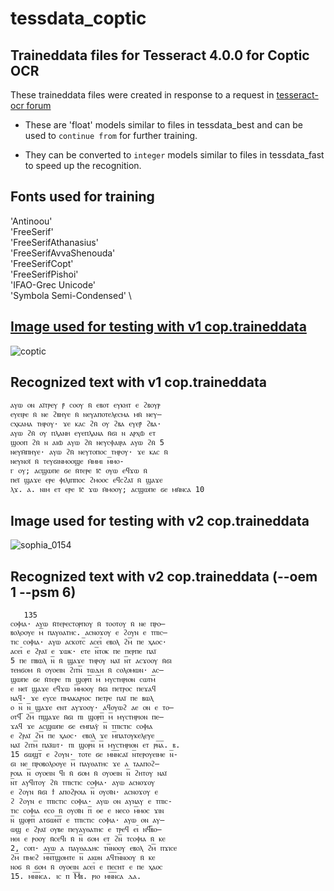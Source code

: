 # tessdata_coptic
## Traineddata files for Tesseract 4.0.0 for Coptic OCR

These traineddata files were created in response to a request in [tesseract-ocr forum](https://groups.google.com/forum/?utm_medium=email&utm_source=footer#!msg/tesseract-ocr/LXIxi4KxmNQ/unoOhL9yAAAJ)

* These are 'float' models similar to files in tessdata_best and can be used to `continue from` for further training.

* They can be converted to `integer` models similar to files in tessdata_fast to speed up the recognition. 

## Fonts used for training

  'Antinoou' \
  'FreeSerif' \
  'FreeSerifAthanasius' \
  'FreeSerifAvvaShenouda' \
  'FreeSerifCopt' \
  'FreeSerifPishoi' \
  'IFAO-Grec Unicode' \
  'Symbola Semi-Condensed' \
  
  ## [Image used for testing with v1 cop.traineddata](https://imgur.com/a/ILRw6vm)
  
  ![coptic](https://user-images.githubusercontent.com/5095331/40931402-926f5702-6848-11e8-8a7c-413213b090db.png)
  
  ## Recognized text with v1 cop.traineddata

```
ⲁⲩⲱ ⲟⲛ ⲁⲓ̈ⲧⲣⲉⲩ ⲣ̄ ⲥⲟⲟⲩ ⲛ̄ ⲉⲃⲟⲧ ⲉⲩⲕⲏⲧ ⲉ ϩⲃⲟⲩⲣ
ⲉⲩⲉⲓⲣⲉ ⲛ̄ ⲛⲉ ϩⲃⲏⲩⲉ ⲛ̄ ⲛⲉⲩⲁⲡⲟⲧⲉⲗⲉⲥⲙⲁ ⲙⲛ̄ ⲛⲉⲩ–
ⲥⲭⲕⲁⲙⲁ ⲧⲏⲣⲟⲩ· ϫⲉ ⲕⲁⲥ ϩⲛ̄ ⲟⲩ ϩⲃⲁ ⲉⲩⲉⲣ̄ ϩⲃⲁ·
ⲁⲩⲱ ϩⲛ̄ ⲟⲩ ⲡⲗⲁⲛⲏ ⲉⲩⲉⲡⲗⲁⲛⲁ ⲛ̄ϭⲓ ⲛ ⲁⲣⲭⲱ̄ ⲉⲧ
ϣⲟⲟⲡ ϩⲛ̄ ⲛ ⲁⲓⲱ̄ ⲁⲩⲱ ϩⲛ̄ ⲛⲉⲩⲥⲫⲁⲓⲣⲁ ⲁⲩⲱ ϩⲛ̄ 5
ⲛⲉⲩⲙ̄ⲡⲏⲩⲉ· ⲁⲩⲱ ϩⲛ̄ ⲛⲉⲩⲧⲟⲡⲟⲥ ⲧⲏⲣⲟⲩ· ϫⲉ ⲕⲁⲥ ⲛ̄
ⲛⲉⲩⲛⲟⲓ̈ ⲛ̄ ⲧⲉⲩϭⲓⲛⲙⲟⲟϣⲉ ⲙ̄ⲙⲙⲓ ⲙ̅ⲙⲟ‐
ⲅ ⲟⲩ; ⲁⲥϣⲱⲡⲉ ϭⲉ ⲛ̄ⲧⲉⲣⲉ ⲓ̄ⲥ̄ ⲟⲩⲱ ⲉϥϫⲱ ⲛ̄
ⲡⲉⲓ̈ ϣⲁϫⲉ ⲉⲣⲉ ⲫⲓⲗⲓⲡⲡⲟⲥ ϩⲙⲟⲟⲥ ⲉϥⲥϩⲁⲓ̈ ⲛ̄ ϣⲁϫⲉ
ⲗϫ. ⲁ. ⲛⲓⲙ ⲉⲧ ⲉⲣⲉ ⲓ̄ⲥ̄ ϫⲱ ⲙ̄ⲙⲟⲟⲩ; ⲁⲥϣⲱⲡⲉ ϭⲉ ⲙⲛ̄ⲛⲥⲁ 10
```

 ## Image used for testing with v2 cop.traineddata
 
 ![sophia_0154](https://user-images.githubusercontent.com/5095331/40931444-bc57275c-6848-11e8-8f48-b036698ceac7.png)
 
   ## Recognized text with v2 cop.traineddata (--oem 1 --psm 6)

```   
   135
ⲥⲟⲫⲓⲁ· ⲁⲩⲱ ⲛ̄ⲧⲉⲣⲉⲥⲧⲟⲣⲡⲟⲩ ⲛ̄ ⲧⲟⲟⲧⲟⲩ ⲛ̄ ⲛⲉ ⲡⲣⲟ–
ⲃⲟⲗⲟⲟⲩⲉ ⲙ̅ ⲡⲁⲩⲑⲁⲧⲏⲥ. ⲁⲥⲛⲟϫⲟⲩ ⲉ ϩⲟⲩⲛ ⲉ ⲧⲡⲓⲥ–
ⲧⲓⲥ ⲥⲟⲫⲓⲁ· ⲁⲩⲱ ⲁⲥⲕⲟⲧⲥ̅ ⲁⲥⲉⲓ̅ ⲉⲃⲟⲗ ϩⲙ̅ ⲡⲉ ⲭⲁⲟⲥ·
ⲁⲥⲉⲓ̅ ⲉ ϩⲣⲁⲓ̈ ⲉ ϫⲱⲕ· ⲉⲧⲉ ⲛ̅ⲧⲟⲕ ⲡⲉ ⲡⲉⲣⲡⲉ ⲡⲁⲓ̈
5 ⲡⲉ ⲡⲃⲱⲗ ⲛ̅ ⲛ̄ ϣⲁϫⲉ ⲧⲏⲣⲟⲩ ⲛⲁⲓ̈ ⲛ̅ⲧ ⲁⲥϫⲟⲟⲩ ⲛ̄ϭⲓ
ⲧⲉⲏϭⲟⲙ ⲛ̄ ⲟⲩⲟⲉⲓⲛ ϩⲓⲧⲛ̅ ⲧⲱⲇⲏ ⲛ̄ ⲥⲟⲗⲟⲙⲱⲛ· ⲁⲥ–
ϣⲱⲡⲉ ϭⲉ ⲛ̄ⲧⲉⲣⲉ ⲡⲓ ϣⲟⲣⲡ̅ ⲙ̅ ⲙⲩⲥⲧⲏⲣⲓⲟⲛ ⲥⲱⲧⲙ̅
ⲉ ⲛⲉⲓ̈ ϣⲁϫⲉ ⲉϥϫⲱ ⲙ̅ⲙⲟⲟⲩ ⲛ̄ϭⲓ ⲡⲉⲧⲣⲟⲥ ⲡⲉϫⲁϥ
ⲛⲁϥ· ϫⲉ ⲉⲩⲥⲉ ⲡⲙⲁⲕⲁⲣⲓⲟⲥ ⲡⲉⲧⲣⲉ ⲡⲁⲓ̈ ⲡⲉ ⲃⲱⲗ
ⲟ ⲛ̅ ⲛ̅ ϣⲁϫⲉ ⲉⲛⲧ ⲁⲩϫⲟⲟⲩ· ⲁϥⲟⲩⲱϩ ⲁⲉ ⲟⲛ ⲉ ⲧⲟ–
ⲟⲧϥ̅ ϩⲙ̅ ⲡϣⲁϫⲉ ⲛ̄ϭⲓ ⲡⲓ ϣⲟⲣⲡ̅ ⲙ̅ ⲙⲩⲥⲧⲏⲣⲓⲟⲛ ⲡⲉ–
ϫⲁϥ ϫⲉ ⲁⲥϣⲱⲡⲉ ϭⲉ ⲉⲙⲡⲁⲩ̀ ⲛ̅ ⲧⲡⲓⲥⲧⲓⲥ ⲥⲟⲫⲓⲁ
ⲉ ϩⲣⲁⲓ̈ ϩⲙ̅ ⲡⲉ ⲭⲁⲟⲥ· ⲉⲃⲟⲗ ϫⲉ ⲙ̅ⲡⲁⲧⲟⲩⲕⲉⲗⲉⲩⲉ
ⲛⲁⲓ̈ ϩⲓⲧⲙ̅ ⲡⲁⲓ̈ⲱⲧ· ⲡⲓ ϣⲟⲣⲛ̅ ⲙ̅ ⲙⲩⲥⲧⲏⲣⲓⲟⲛ ⲉⲧ ⲣⲛ̅ⲁ̅. ⲃ.
15 ϭⲱϣⲧ̅ ⲉ ϩⲟⲩⲛ· ⲧⲟⲧⲉ ϭⲉ ⲙⲛ̅ⲛ̅ⲥⲁⲓ̈ ⲛ̅ⲧⲉⲣⲟⲩⲉⲓⲙⲉ ⲛ̅‐
ϭⲓ ⲛⲉ ⲡⲣⲟⲃⲟⲗⲟⲟⲩⲉ ⲙ̅ ⲡⲁⲩⲑⲁⲧⲏⲥ ϫⲉ ⲁ ⲧⲁⲁⲡⲟϩ–
ⲣⲟⲓⲁ ⲛ̅ ⲟⲩⲟⲉⲓⲛ ϥⲓ ⲛ̄ ϭⲟⲙ ⲛ̄ ⲟⲩⲟⲉⲓⲛ ⲛ̅ ϩⲏⲧⲟⲩ ⲛⲁⲓ̈
ⲛ̅ⲧ ⲁⲩϥⲓⲧⲟⲩ ϩⲛ̄ ⲧⲡⲓⲥⲧⲓⲥ ⲥⲟⲫⲓⲁ· ⲁⲩⲱ ⲁⲥⲛⲟϫⲟⲩ
ⲉ ϩⲟⲩⲛ ⲛ̄ϭⲓ ϯ ⲁⲡⲟϩⲣⲟⲓⲁ ⲛ̅ ⲟⲩⲟⲓ̈ⲛ· ⲁⲥⲛⲟϫⲟⲩ ⲉ
ϩ ϩⲟⲩⲛ ⲉ ⲧⲡⲓⲥⲧⲓⲥ ⲥⲟⲫⲓⲁ· ⲁⲩⲱ ⲟⲛ ⲁⲩⲛⲁⲩ ⲉ ⲧⲡⲓⲥ‐
ⲧⲓⲥ ⲥⲟⲫⲓⲁ ⲉⲥⲟ ⲛ̄ ⲟⲩⲟⲓ̈ⲛ ⲡ̅ ⲑⲉ ⲉ ⲛⲉⲥⲟ ⲙ̅ⲙⲟⲥ ϫⲓⲛ
ⲛ̅ ϣⲟⲣⲡ̅ ⲁⲧϭⲱⲛ̅ⲧ̅ ⲉ ⲧⲡⲓⲥⲧⲓⲥ ⲥⲟⲫⲓⲁ· ⲁⲩⲱ ⲟⲛ ⲁⲩ–
ⲱϣ ⲉ ϩⲣⲁⲓ̈ ⲟⲩⲃⲉ ⲡⲉⲩⲁⲩⲑⲁⲧⲏⲥ ⲉ ⲧⲣⲉϥ ⲉⲓ̅ ⲛϥ̅ⲃⲟ–
ⲏⲑⲓ ⲉ ⲣⲟⲟⲩ ⲛ̄ⲥⲉϥⲓ ⲛ̄ ⲛ̅ ϭⲟⲙ ⲉⲧ ϩⲛ̅ ⲧⲥⲟⲫⲓⲁ ⲛ̄ ⲕⲉ
2, ⲥⲟⲡ· ⲁⲩⲱ ⲁ ⲡⲁⲩⲑⲁⲇⲏⲥ ⲧⲛ̅ⲛⲟⲟⲩ ⲉⲃⲟⲗ ϩⲙ̅ ⲡϫⲓⲥⲉ
ϩⲙ̅ ⲡⲙⲉϩ ⲙ̅ⲛ̅ⲧ̅ϣⲟⲙⲧⲉ ⲛ̅ ⲁⲓⲱⲛ ⲁϥⲧⲛ̅ⲛⲟⲟⲩ ⲛ̄ ⲕⲉ
ⲛⲟϭ ⲛ̄ ϭⲟⲙ ⲛ̄ ⲟⲩⲟⲉⲓⲛ ⲁⲥⲉⲓ̅ ⲉ ⲡⲉⲥⲏⲧ ⲉ ⲡⲉ ⲭⲁⲟⲥ
15. ⲙⲛ̅ⲛ̅ⲥⲁ. ⲓⲥ ⲡ Ⲙ̅ⲃ. ⲣⲓⲟ ⲙⲛ̅ⲛ̅ⲥⲁ ⲇⲁ.

 ```
